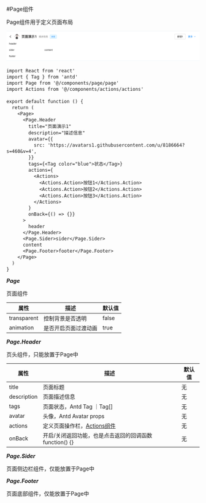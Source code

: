 #Page组件

Page组件用于定义页面布局

![image-20200913173843785](images/image-20200913173843785.png)

```react
import React from 'react'
import { Tag } from 'antd'
import Page from '@/components/page/page'
import Actions from '@/components/actions/actions'

export default function () {
  return (
    <Page>
      <Page.Header
        title="页面演示1"
        description="描述信息"
        avatar={{
          src: 'https://avatars1.githubusercontent.com/u/8186664?s=460&v=4',
        }}
        tags={<Tag color="blue">状态</Tag>}
        actions={
          <Actions>
            <Actions.Action>按钮1</Actions.Action>
            <Actions.Action>按钮2</Actions.Action>
            <Actions.Action>按钮3</Actions.Action>
          </Actions>
        }
        onBack={() => {}}
      >
        header
      </Page.Header>
      <Page.Sider>sider</Page.Sider>
      content
      <Page.Footer>footer</Page.Footer>
    </Page>
  )
}
```

***Page***

页面组件

| 属性        | 描述                 | 默认值 |
| ----------- | -------------------- | ------ |
| transparent | 控制背景是否透明     | false  |
| animation   | 是否开启页面过渡动画 | true   |

***Page.Header***

页头组件，只能放置于Page中

| 属性        | 描述                                                   | 默认值 |
| ----------- | ------------------------------------------------------ | ------ |
| title       | 页面标题                                               | 无     |
| description | 页面描述信息                                           | 无     |
| tags        | 页面状态，Antd Tag ｜Tag[]                             | 无     |
| avatar      | 头像，Antd Avatar props                                | 无     |
| actions     | 定义页面操作栏，[Actions组件](COMPONENT/ACTIONS)       | 无     |
| onBack      | 开启/关闭返回功能，也是点击返回的回调函数function() {} | 无     |

***Page.Sider***

页面侧边栏组件，仅能放置于Page中

***Page.Footer***

页面底部组件，仅能放置于Page中